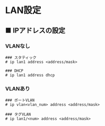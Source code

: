 # LAN設定
## ■ IPアドレスの設定
### VLANなし
```
### スタティック
# ip lan1 address <address/mask>

### DHCP
# ip lan1 address dhcp
```
### VLANあり
```
### ポートVLAN
# ip vlan<vlan_num> address <address/mask>

### タグVLAN
# ip lan1/<num> address <address/mask>
```
